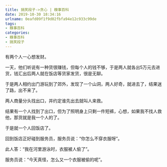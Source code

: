 ```yaml
---
title: 搞笑段子->贪心 | 糗事百科
date: 2019-10-30 18:34:16
urlname: 0eafd09f1f9d02fbfa94e12c933c99de
tags: 
- 糗事百科
categories:
- 糗事百科
- 搞笑段子
---
```

有两个人一心想发财。

一天，他们听说有一种货很赚钱，但每个人的钱不够，于是两人就各出5万元去进货，钱汇出后两人就在饭店等货家发货，很是无聊。

于是两人相约出门游玩到了郊外，发现了一个山洞，两人好奇，就进去了，结果迷了路，出不来了。

两人商量分头找出口，并约定谁先出去就叫人来救。

结果有一个人找到了出口，但为了照明身上只剩一件短裤，心想，如果我不找人救他，那货就是我一个人的了。

于是就一个人回饭店了。

回到饭店正好碰到服务员，服务员说：“你怎么不穿衣服呀”。

此人答：“我在河里游泳时，衣服被人偷了”。

服务员说：“今天真怪，怎么又一个衣服被偷的呢”。


